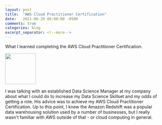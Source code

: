 ```yaml
---
layout: post
title:  "AWS Cloud Practitioner Certification"
date:   2021-06-20 00:00:00 -0500
comments: true
categories: blog
excerpt_separator: <!--more-->
---
```


What I learned completing the AWS Cloud Practitioner Certification.
<!--more-->

<img src="https://1x5o5mujiug388ttap1p8s17-wpengine.netdna-ssl.com/wp-content/uploads/2020/12/AWS-logo-2.jpg?_ga=2.174531175.492004798.1624295253-1397733696.1624295253" style="height: 100px; width:100px;"/>

I was talking with an established Data Science Manager at my company about what I could do to increase my Data Science Skillset and my odds of getting a role. His advice was to achieve my AWS Cloud Practitioner Certification. Up to this point, I knew the Amazon Redshift was a popular data warehousing solution used by a number of businesses, but I really wasn't familiar with AWS outside of that - or cloud computing in general.
